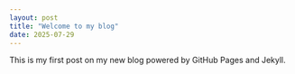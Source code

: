 ```yaml
---
layout: post
title: "Welcome to my blog"
date: 2025-07-29
---
```


This is my first post on my new blog powered by GitHub Pages and Jekyll.
